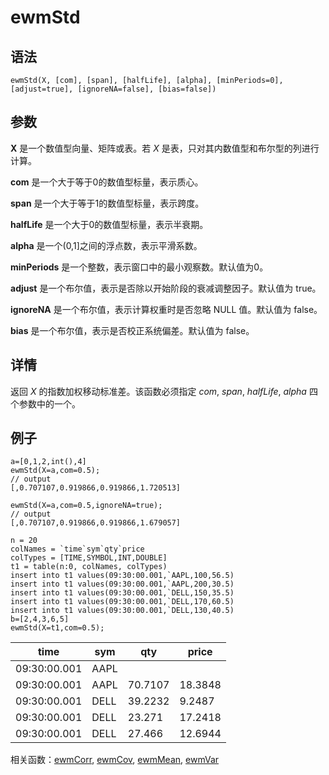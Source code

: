 # ewmStd

## 语法

`ewmStd(X, [com], [span], [halfLife], [alpha], [minPeriods=0], [adjust=true],
[ignoreNA=false], [bias=false])`

## 参数

**X** 是一个数值型向量、矩阵或表。若 *X* 是表，只对其内数值型和布尔型的列进行计算。

**com** 是一个大于等于0的数值型标量，表示质心。

**span** 是一个大于等于1的数值型标量，表示跨度。

**halfLife** 是一个大于0的数值型标量，表示半衰期。

**alpha** 是一个(0,1]之间的浮点数，表示平滑系数。

**minPeriods** 是一个整数，表示窗口中的最小观察数。默认值为0。

**adjust** 是一个布尔值，表示是否除以开始阶段的衰减调整因子。默认值为 true。

**ignoreNA** 是一个布尔值，表示计算权重时是否忽略 NULL 值。默认值为 false。

**bias** 是一个布尔值，表示是否校正系统偏差。默认值为 false。

## 详情

返回 *X* 的指数加权移动标准差。该函数必须指定 *com*, *span*, *halfLife*, *alpha*
四个参数中的一个。

## 例子

```
a=[0,1,2,int(),4]
ewmStd(X=a,com=0.5);
// output
[,0.707107,0.919866,0.919866,1.720513]

ewmStd(X=a,com=0.5,ignoreNA=true);
// output
[,0.707107,0.919866,0.919866,1.679057]

n = 20
colNames = `time`sym`qty`price
colTypes = [TIME,SYMBOL,INT,DOUBLE]
t1 = table(n:0, colNames, colTypes)
insert into t1 values(09:30:00.001,`AAPL,100,56.5)
insert into t1 values(09:30:00.001,`AAPL,200,30.5)
insert into t1 values(09:30:00.001,`DELL,150,35.5)
insert into t1 values(09:30:00.001,`DELL,170,60.5)
insert into t1 values(09:30:00.001,`DELL,130,40.5)
b=[2,4,3,6,5]
ewmStd(X=t1,com=0.5);
```

| time | sym | qty | price |
| --- | --- | --- | --- |
| 09:30:00.001 | AAPL |  |  |
| 09:30:00.001 | AAPL | 70.7107 | 18.3848 |
| 09:30:00.001 | DELL | 39.2232 | 9.2487 |
| 09:30:00.001 | DELL | 23.271 | 17.2418 |
| 09:30:00.001 | DELL | 27.466 | 12.6944 |

相关函数：[ewmCorr](ewmCorr.md), [ewmCov](ewmCov.md), [ewmMean](ewmMean.md), [ewmVar](ewmVar.md)

